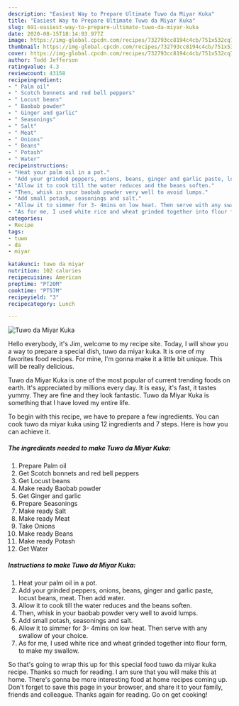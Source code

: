 ```yaml
---
description: "Easiest Way to Prepare Ultimate Tuwo da Miyar Kuka"
title: "Easiest Way to Prepare Ultimate Tuwo da Miyar Kuka"
slug: 691-easiest-way-to-prepare-ultimate-tuwo-da-miyar-kuka
date: 2020-08-15T18:14:03.977Z
image: https://img-global.cpcdn.com/recipes/732793cc8194c4cb/751x532cq70/tuwo-da-miyar-kuka-recipe-main-photo.jpg
thumbnail: https://img-global.cpcdn.com/recipes/732793cc8194c4cb/751x532cq70/tuwo-da-miyar-kuka-recipe-main-photo.jpg
cover: https://img-global.cpcdn.com/recipes/732793cc8194c4cb/751x532cq70/tuwo-da-miyar-kuka-recipe-main-photo.jpg
author: Todd Jefferson
ratingvalue: 4.3
reviewcount: 43158
recipeingredient:
- " Palm oil"
- " Scotch bonnets and red bell peppers"
- " Locust beans"
- " Baobab powder"
- " Ginger and garlic"
- " Seasonings"
- " Salt"
- " Meat"
- " Onions"
- " Beans"
- " Potash"
- " Water"
recipeinstructions:
- "Heat your palm oil in a pot."
- "Add your grinded peppers, onions, beans, ginger and garlic paste, locust beans, meat. Then add water."
- "Allow it to cook till the water reduces and the beans soften."
- "Then, whisk in your baobab powder very well to avoid lumps."
- "Add small potash, seasonings and salt."
- "Allow it to simmer for 3- 4mins on low heat. Then serve with any swallow of your choice."
- "As for me, I used white rice and wheat grinded together into flour form, to make my swallow."
categories:
- Recipe
tags:
- tuwo
- da
- miyar

katakunci: tuwo da miyar 
nutrition: 102 calories
recipecuisine: American
preptime: "PT20M"
cooktime: "PT57M"
recipeyield: "3"
recipecategory: Lunch

---
```



![Tuwo da Miyar Kuka](https://img-global.cpcdn.com/recipes/732793cc8194c4cb/751x532cq70/tuwo-da-miyar-kuka-recipe-main-photo.jpg)

Hello everybody, it's Jim, welcome to my recipe site. Today, I will show you a way to prepare a special dish, tuwo da miyar kuka. It is one of my favorites food recipes. For mine, I'm gonna make it a little bit unique. This will be really delicious.

Tuwo da Miyar Kuka is one of the most popular of current trending foods on earth. It's appreciated by millions every day. It is easy, it's fast, it tastes yummy. They are fine and they look fantastic. Tuwo da Miyar Kuka is something that I have loved my entire life.




To begin with this recipe, we have to prepare a few ingredients. You can cook tuwo da miyar kuka using 12 ingredients and 7 steps. Here is how you can achieve it.

<!--inarticleads1-->

##### The ingredients needed to make Tuwo da Miyar Kuka:

1. Prepare  Palm oil
1. Get  Scotch bonnets and red bell peppers
1. Get  Locust beans
1. Make ready  Baobab powder
1. Get  Ginger and garlic
1. Prepare  Seasonings
1. Make ready  Salt
1. Make ready  Meat
1. Take  Onions
1. Make ready  Beans
1. Make ready  Potash
1. Get  Water




<!--inarticleads2-->

##### Instructions to make Tuwo da Miyar Kuka:

1. Heat your palm oil in a pot.
1. Add your grinded peppers, onions, beans, ginger and garlic paste, locust beans, meat. Then add water.
1. Allow it to cook till the water reduces and the beans soften.
1. Then, whisk in your baobab powder very well to avoid lumps.
1. Add small potash, seasonings and salt.
1. Allow it to simmer for 3- 4mins on low heat. Then serve with any swallow of your choice.
1. As for me, I used white rice and wheat grinded together into flour form, to make my swallow.




So that's going to wrap this up for this special food tuwo da miyar kuka recipe. Thanks so much for reading. I am sure that you will make this at home. There's gonna be more interesting food at home recipes coming up. Don't forget to save this page in your browser, and share it to your family, friends and colleague. Thanks again for reading. Go on get cooking!
